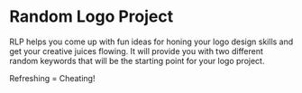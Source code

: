 # Random Logo Project
RLP helps you come up with fun ideas for honing your logo design skills and get your creative juices flowing. It will provide you with two different random keywords that will be the starting point for your logo project.

Refreshing = Cheating!

